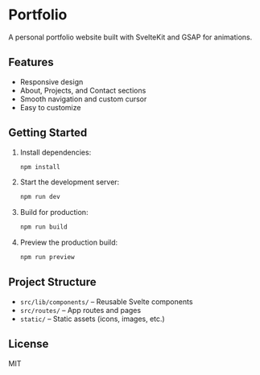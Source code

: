 # Portfolio

A personal portfolio website built with SvelteKit and GSAP for animations.

## Features

- Responsive design
- About, Projects, and Contact sections
- Smooth navigation and custom cursor
- Easy to customize

## Getting Started

1. Install dependencies:

   ```bash
   npm install
   ```

2. Start the development server:

   ```bash
   npm run dev
   ```

3. Build for production:

   ```bash
   npm run build
   ```

4. Preview the production build:

   ```bash
   npm run preview
   ```

## Project Structure

- `src/lib/components/` – Reusable Svelte components
- `src/routes/` – App routes and pages
- `static/` – Static assets (icons, images, etc.)

## License

MIT
